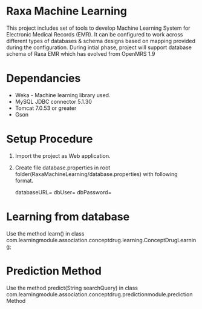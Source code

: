 Raxa Machine Learning
===================

This project includes set of tools to develop Machine Learning System for Electronic Medical Records (EMR). It can be configured to work across different types of databases & schema designs based on mapping provided during the configuration. During intial phase, project will support database schema of Raxa EMR which has evolved from OpenMRS 1.9


Dependancies
====================

* Weka - Machine learning library used.
* MySQL JDBC connector 5.1.30
* Tomcat 7.0.53 or greater
* Gson


Setup Procedure
====================

1. Import the project as Web application.
2. Create file database.properties in root folder(RaxaMachineLearning/database.properties) with following format.


	databaseURL=<database URL>
	dbUser=<database username>
	dbPassword=<database password>


Learning from database
===================

Use the method learn() in class com.learningmodule.association.conceptdrug.learning.ConceptDrugLearning;


Prediction Method
===================

Use the method predict(String searchQuery) in class com.learningmodule.association.conceptdrug.predictionmodule.predictionMethod
